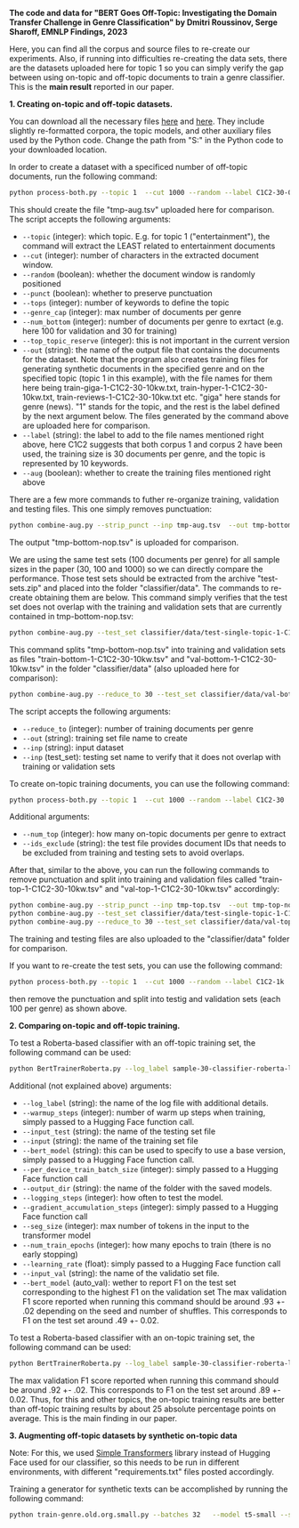 **The code and data for "BERT Goes Off-Topic: Investigating the Domain Transfer Challenge in Genre Classification" by Dmitri Roussinov, Serge Sharoff,  EMNLP Findings, 2023**

Here, you can find all the corpus and source files to re-create our experiments. Also, if running into difficulties re-creating the data sets, there are the datasets uploaded here for topic 1 so you can simply verify the gap between using on-topic and off-topic documents to train a genre classifier. This is the **main result** reported in our paper.

**1. Creating on-topic and off-topic datasets.**
   
You can download all the necessary files [here](https://drive.google.com/file/d/1SsJRhy-TYtPBr_pp5JGOoWJKlO3KNRH9/view?usp=sharing) and [here](https://drive.google.com/file/d/1-EAkayPfV0upzEU09dmtmQbawN8VQ1gL/view?usp=sharing). They include slightly re-formatted corpora, the topic models, and other auxiliary files used by the Python code. Change the path from "S:" in the Python code to your downloaded location.

In order to create a dataset with a specificed number of  off-topic documents, run the following command:
```bash
python process-both.py --topic 1  --cut 1000 --random --label C1C2-30-0kw  --punct --tops 10   --genre_cap 10000000 --num_bottom 130 --top_topic_reserve 500 --out tmp-aug.tsv --aug
```
This should create the file "tmp-aug.tsv" uploaded here for comparison. The script accepts the following arguments:

- `--topic` (integer): which topic. E.g. for topic 1 ("entertainment"), the command will extract the LEAST related to entertainment documents
- `--cut` (integer): number of characters in the extracted document window.
- `--random` (boolean): whether the document window is randomly positioned
- `--punct` (boolean): whether to preserve punctuation
- `--tops` (integer): number of keywords to define the topic
- `--genre_cap` (integer): max number of documents per genre
- `--num_bottom` (integer): number of documents per genre to exrtact (e.g. here 100 for validation and 30 for training)
- `--top_topic_reserve` (integer): this is not important in the current version
- `--out` (string): the name of the output file that contains the documents for the dataset. Note that the program also creates training files for generating synthetic documents in the specified genre and on the specified topic (topic 1 in this example), with the file names for them here being train-giga-1-C1C2-30-10kw.txt, train-hyper-1-C1C2-30-10kw.txt, train-reviews-1-C1C2-30-10kw.txt etc. "giga" here stands for genre (news). "1"  stands for the topic, and the rest is the label defined by the next argument below. The files generated by the command above are uploaded here for comparison.
- `--label` (string): the label to add to the file names mentioned right above, here C1C2 suggests that both corpus 1 and corpus 2 have been used,  the training size is 30 documents per genre, and the topic is represented by 10 keywords.
- `--aug` (boolean): whether to create the training files mentioned right above

There are a few more commands to futher re-organize training, validation and testing files. This one simply removes punctuation:
```bash
python combine-aug.py --strip_punct --inp tmp-aug.tsv  --out tmp-bottom-nop.tsv
```
The output "tmp-bottom-nop.tsv" is uploaded for comparison.

We are using the same test sets (100 documents per genre) for all sample sizes in the paper (30, 100 and 1000) so we can directly compare the performance. Those test sets should be extracted from the archive "test-sets.zip" and placed into the folder "classifier/data". The commands to re-create obtaining them are below. This command simply verifies that the test set does not overlap with the training and validation sets that are currently contained in tmp-bottom-nop.tsv:
```bash
python combine-aug.py --test_set classifier/data/test-single-topic-1-C1C2-1k-100-nop.tsv --inp tmp-bottom-nop.tsv
```
This command splits "tmp-bottom-nop.tsv" into training and validation sets as files "train-bottom-1-C1C2-30-10kw.tsv" and "val-bottom-1-C1C2-30-10kw.tsv" in the folder "classifier/data" (also uploaded here for comparison):
```bash
python combine-aug.py --reduce_to 30 --test_set classifier/data/val-bottom-1-C1C2-30-10kw.tsv  --out classifier/data/train-bottom-1-C1C2-30-10kw.tsv --inp tmp-bottom-nop.tsv
```
The script accepts the following arguments:
- `--reduce_to` (integer): number of training documents per genre
- `--out` (string): training set file name to create
- `--inp` (string): input dataset
- `--inp` (test_set): testing set name to verify that it does not overlap with training or validation sets

To create on-topic training documents, you can use the following command:
```bash
python process-both.py --topic 1  --cut 1000 --random --label C1C2-30  --punct --tops 10   --genre_cap 10000000 --num_top 130 --ids_exclude classifier/data/test-single-topic-1-C1C2-1k-100-nop.tsv --out tmp-top.tsv
```
Additional arguments:
- `--num_top` (integer): how many on-topic documents per genre to extract
- `--ids_exclude` (string): the test file provides document IDs that needs to be excluded from training and testing sets to avoid overlaps.
  
After that,  similar to the above, you can run the following commands to remove punctuation and split into training and validation files called "train-top-1-C1C2-30-10kw.tsv" and "val-top-1-C1C2-30-10kw.tsv" accordingly:
```bash
python combine-aug.py --strip_punct --inp tmp-top.tsv  --out tmp-top-nop.tsv
python combine-aug.py --test_set classifier/data/test-single-topic-1-C1C2-1k-100-nop.tsv --inp tmp-top-nop.tsv
python combine-aug.py --reduce_to 30 --test_set classifier/data/val-top-1-C1C2-30-10kw.tsv  --out classifier/data/train-top-1-C1C2-30-10kw.tsv --inp tmp-top-nop.tsv
```
The training and testing files are also uploaded to the "classifier/data" folder for comparison.

If you want to re-create the test sets, you can use the following command:
```bash
python process-both.py --topic 1  --cut 1000 --random --label C1C2-1k  --punct --tops 10   --genre_cap 10000000 --num_top 130 --out tmp-top.tsv
```
then remove the punctuation and split into testig and validation sets (each 100 per genre) as shown above.

**2. Comparing on-topic and off-topic training.**

To test a Roberta-based classifier with an off-topic training set, the following command can be used:
```bash
python BertTrainerRoberta.py --log_label sample-30-classifier-roberta-large  --warmup_steps 160  --input_test data/test-single-topic-1-C1C2-1k-100-nop.tsv --input data/train-bottom-1-C1C2-30-10kw.tsv  --bert_model roberta-large --per_device_train_batch_size 1 --output_dir topic-1-C1C2-30-roberta-large   --logging_steps 96 --gradient_accumulation_steps 15 --seg_size 256  --num_train_epochs 36  --learning_rate 1e-05 --input_val data/val-bottom-1-C1C2-30-10kw.tsv --auto_val
```
Additional (not explained above) arguments:
- `--log_label` (string): the name of the log file with additional details.
- `--warmup_steps` (integer): number of warm up steps when training, simply passed to a Hugging Face function call.
- `--input_test` (string): the name of the testing set file
- `--input` (string): the name of the training set file
- `--bert_model` (string): this can be used to specify to use a base version, simply passed to a Hugging Face function call.
- `--per_device_train_batch_size` (integer): simply passed to a Hugging Face function call
- `--output_dir` (string): the name of the folder with the saved models.
- `--logging_steps` (integer): how often to test the model.
- `--gradient_accumulation_steps` (integer): simply passed to a Hugging Face function call
- `--seg_size` (integer):  max number of tokens in the input to the transformer model
- `--num_train_epochs` (integer):  how many epochs to train (there is no early stopping)
- `--learning_rate` (float):  simply passed to a Hugging Face function call
- `--input_val` (string): the name of the validatio set file.
- `--bert_model` (auto_val): wether to report F1 on the test set corresponding to the highest F1 on the validation set
The max validation F1 score reported when running this command should be around .93 +- .02 depending on the seed and number of shuffles. This corresponds to F1 on the test set around .49 +- 0.02.

To test a Roberta-based classifier with an on-topic training set, the following command can be used:
```bash
python BertTrainerRoberta.py --log_label sample-30-classifier-roberta-large-on-topic  --warmup_steps 160  --input_test data/test-single-topic-1-C1C2-1k-100-nop.tsv --input data/train-top-1-C1C2-30-10kw.tsv  --bert_model roberta-large --per_device_train_batch_size 1 --output_dir topic-1-C1C2-30-roberta-large   --logging_steps 96 --gradient_accumulation_steps 15 --seg_size 256  --num_train_epochs 36  --learning_rate 1e-05 --input_val data/val-top-1-C1C2-30-10kw.tsv --auto_val
```
The max validation F1 score reported when running this command should be around .92 +- .02. This corresponds to F1 on the test set around .89 +- 0.02. Thus, for this and other topics, the on-topic training results are better than off-topic training results
by about 25 absolute percentage points on average. This is the main finding in our paper.

**3. Augmenting off-topic datasets by synthetic on-topic data**

Note: For this, we used [Simple Transformers](https://simpletransformers.ai/) library  instead of Hugging Face used for our classifier, so this needs to be run in different environments, with different "requirements.txt" files posted accordingly.

Training a generator for synthetic texts can be accomplished by running the following command:
```bash
python train-genre.old.org.small.py --batches 32   --model t5-small --size 256  --epoch 48  --out hyper-1-C1C2-30 --inp   train-hyper-1-C1C2-30.txt 
```
